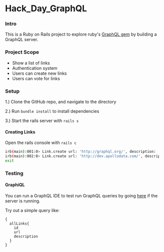 # Hack_Day_GraphQL

### Intro
This is a Ruby on Rails project to explore ruby's [GraphQL gem](https://graphql-ruby.org/) by building a GraphQL server.

### Project Scope
+ Show a list of links
+ Authentication system
+ Users can create new links
+ Users can vote for links

### Setup

1.) Clone the GitHub repo, and navigate to the directory

2.) Run `bundle install` to install dependencies

3.) Start the rails server with `rails s`

#### Creating Links
Open the rails console with `rails c`
```bash
irb(main):001:0> Link.create url: 'http://graphql.org/', description: 'The Best Query Language'
irb(main):002:0> Link.create url: 'http://dev.apollodata.com/', description: 'Awesome GraphQL Client'
exit

```

### Testing

#### GraphiQL
You can run a GraphQL IDE to test run GraphQL queries by going [here](http://localhost:3000/graphiql) if the server is running.

Try out a simple query like:
```
{
  allLinks{
    id
    url
    description
  }
}
```
